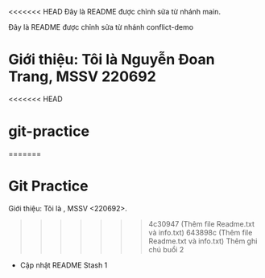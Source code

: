 <<<<<<< HEAD
Đây là README được chỉnh sửa từ nhánh main.

Đây là README được chỉnh sửa từ nhánh conflict-demo

Giới thiệu: Tôi là Nguyễn Đoan Trang, MSSV 220692
=======
<<<<<<< HEAD
# git-practice
=======
# Git Practice
Giới thiệu: Tôi là <Nguyen Doan Trang>, MSSV <220692>.
>>>>>>> 4c30947 (Thêm file Readme.txt và info.txt)
>>>>>>> 643898c (Thêm file Readme.txt và info.txt)
Thêm ghi chú buổi 2
- Cập nhật README 
Stash 1
